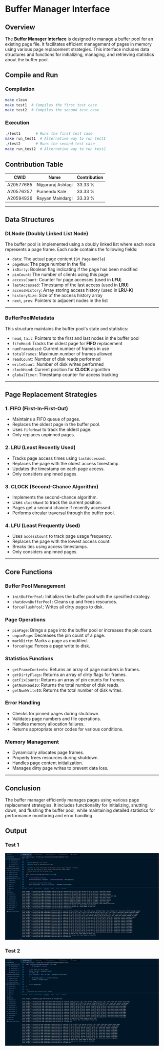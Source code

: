 # Buffer Manager Interface
## Overview

The **Buffer Manager Interface** is designed to manage a buffer pool for an existing page file. It facilitates efficient management of pages in memory using various page replacement strategies. This interface includes data structures and functions for initializing, managing, and retrieving statistics about the buffer pool.

## Compile and Run
### Compilation
```sh
make clean
make test1  # Compiles the first test case
make test2  # Compiles the second test case
```

### Execution
```sh
./test1       # Runs the first test case
make run_test1  # Alternative way to run test1
./test2       # Runs the second test case
make run_test2  # Alternative way to run test2
```

## Contribution Table
| CWID      | Name          | Contribution                 |
|-----------|--------------|------------------------------|
| A20577685  | Nijgururaj Ashtagi | 33.33 % |
| A20576257  | Purnendu Kale     | 33.33 % |
| A20594926 | Rayyan Maindargi | 33.33 % |

---

## Data Structures

### **DLNode (Doubly Linked List Node)**

The buffer pool is implemented using a doubly linked list where each node represents a page frame. Each node contains the following fields:

- `data`: The actual page content (`SM_PageHandle`)
- `pageNum`: The page number in the file
- `isDirty`: Boolean flag indicating if the page has been modified
- `pinCount`: The number of clients using this page
- `accessCount`: Counter for page accesses (used in **LFU**)
- `lastAccessed`: Timestamp of the last access (used in **LRU**)
- `accessHistory`: Array storing access history (used in **LRU-K**)
- `historySize`: Size of the access history array
- `next`, `prev`: Pointers to adjacent nodes in the list

---

### **BufferPoolMetadata**

This structure maintains the buffer pool's state and statistics:

- `head`, `tail`: Pointers to the first and last nodes in the buffer pool
- `fifoHead`: Tracks the oldest page for **FIFO** replacement
- `numFramesUsed`: Current number of frames in use
- `totalFrames`: Maximum number of frames allowed
- `readCount`: Number of disk reads performed
- `writeCount`: Number of disk writes performed
- `clockHand`: Current position for **CLOCK** algorithm
- `globalTimer`: Timestamp counter for access tracking

---

## Page Replacement Strategies

### **1. FIFO (First-In-First-Out)**

- Maintains a FIFO queue of pages.
- Replaces the oldest page in the buffer pool.
- Uses `fifoHead` to track the oldest page.
- Only replaces unpinned pages.

### **2. LRU (Least Recently Used)**

- Tracks page access times using `lastAccessed`.
- Replaces the page with the oldest access timestamp.
- Updates the timestamp on each page access.
- Only considers unpinned pages.

### **3. CLOCK (Second-Chance Algorithm)**

- Implements the second-chance algorithm.
- Uses `clockHand` to track the current position.
- Pages get a second chance if recently accessed.
- Performs circular traversal through the buffer pool.

### **4. LFU (Least Frequently Used)**

- Uses `accessCount` to track page usage frequency.
- Replaces the page with the lowest access count.
- Breaks ties using access timestamps.
- Only considers unpinned pages.

---

## Core Functions

### **Buffer Pool Management**

- `initBufferPool`: Initializes the buffer pool with the specified strategy.
- `shutdownBufferPool`: Cleans up and frees resources.
- `forceFlushPool`: Writes all dirty pages to disk.

### **Page Operations**

- `pinPage`: Brings a page into the buffer pool or increases the pin count.
- `unpinPage`: Decreases the pin count of a page.
- `markDirty`: Marks a page as modified.
- `forcePage`: Forces a page write to disk.

### **Statistics Functions**

- `getFrameContents`: Returns an array of page numbers in frames.
- `getDirtyFlags`: Returns an array of dirty flags for frames.
- `getFixCounts`: Returns an array of pin counts for frames.
- `getNumReadIO`: Returns the total number of disk reads.
- `getNumWriteIO`: Returns the total number of disk writes.

### **Error Handling**

- Checks for pinned pages during shutdown.
- Validates page numbers and file operations.
- Handles memory allocation failures.
- Returns appropriate error codes for various conditions.

### **Memory Management**

- Dynamically allocates page frames.
- Properly frees resources during shutdown.
- Handles page content initialization.
- Manages dirty page writes to prevent data loss.

---

## Conclusion

The buffer manager efficiently manages pages using various page replacement strategies. It includes functionality for initializing, shutting down, and flushing the buffer pool, while maintaining detailed statistics for performance monitoring and error handling.

## Output
### Test 1
![Alt text](Output/image1.png)

### Test 2
![Alt text](Output/image2.png)